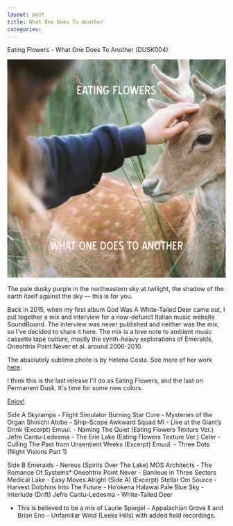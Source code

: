 ```yaml
---
layout: post
title: What One Does To Another
categories: 
---
```


Eating Flowers - What One Does To Another (DUSK004)

![](/assets/img/Cover.png)

The pale dusky purple in the northeastern sky at twilight, the shadow of the earth itself against the sky — this is for you.

Back in 2015, when my first album God Was A White-Tailed Deer came out, I put together a mix and interview for a now-defunct Italian music website SoundBound.  The interview was never published and neither was the mix, so I've decided to share it here.  The mix is a love note to ambient music cassette tape culture, mostly the synth-heavy explorations of Emeralds, Oneohtrix Point Never et al. around 2006-2010.

The absolutely sublime photo is by Helena Costa. See more of her work [here](https://www.instagram.com/helenacosta.g/).

I think this is the last release I'll do as Eating Flowers, and the last on Permanent Dusk.  It's time for some new colors.

[Enjoy!](https://drive.google.com/drive/folders/1s3mHVEv__NtVA6V4-7cVR4r_QSkRQoEh?usp=drive_link)


Side A
Skyramps - Flight Simulator
Burning Star Core - Mysteries of the Organ
Shinichi Atobe - Ship-Scope
Awkward Squad MI - Live at the Giant’s Drink (Excerpt)
Emuul. - Naming The Quiet (Eating Flowers Texture Ver.)
Jefre Cantu-Ledesma - The Erie Lake (Eating Flowers Texture Ver.)
Celer - Culling The Past from Unsentient Weeks (Excerpt)
Emuul. - Three Dots (Night Visions Part 1)

Side B
Emeralds - Nereus (Spirits Over The Lake)
MOS Architects - The Romance Of Systems*
Oneohtrix Point Never - Banlieue in Three Sectors
Medical Lake - Easy Moves Alright (Side A) (Excerpt)
Stellar Om Source - Harvest
Dolphins Into The Future - Ho’okena Halawai
Pale Blue Sky - Interlude (Drift)
Jefre Cantu-Ledesma - White-Tailed Deer

* This is believed to be a mix of Laurie Spiegel - Appalachian Grove II and Brian Eno - Unfamiliar Wind (Leeks Hills) with added field recordings.
